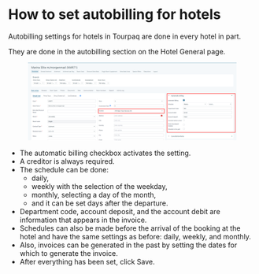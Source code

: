 # How to set autobilling for hotels

Autobilling settings for hotels in Tourpaq are done in every hotel in part.&#x20;

They are done in the autobilling section on the Hotel General page.&#x20;

<figure><img src="../.gitbook/assets/image (19) (1) (1) (1) (1) (1) (1) (1) (1) (1) (1) (1) (1).png" alt=""><figcaption></figcaption></figure>

* The automatic billing checkbox activates the setting.&#x20;
* A creditor is always required.&#x20;
* The schedule can be done:
  * daily,&#x20;
  * weekly with the selection of the weekday,&#x20;
  * monthly, selecting a day of the month,&#x20;
  * and it can be set days after the departure.
* Department code, account deposit, and the account debit are information that appears in the invoice.&#x20;
* Schedules can also be made before the arrival of the booking at the hotel and have the same settings as before: daily, weekly, and monthly.&#x20;
* Also, invoices can be generated in the past by setting the dates for which to generate the invoice.&#x20;
* After everything has been set, click Save.
